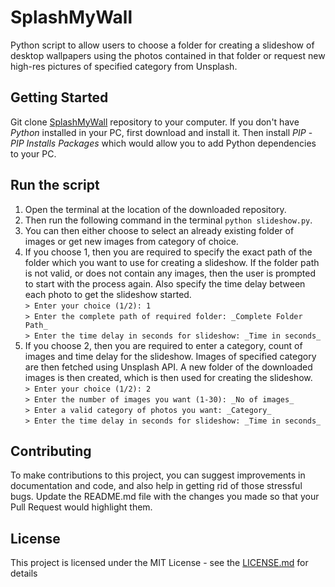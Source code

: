 # SplashMyWall

Python script to allow users to choose a folder for creating a slideshow of desktop wallpapers using the photos contained in that folder or request new high-res pictures of specified category from Unsplash.

## Getting Started

Git clone [SplashMyWall](https://github.com/DemonDaddy22/SplashMyWall.git) repository to your computer.
If you don't have *Python* installed in your PC, first download and install it. Then install *PIP* - _PIP Installs Packages_ which would allow you to add Python dependencies to your PC.

## Run the script

1. Open the terminal at the location of the downloaded repository.
2. Then run the following command in the terminal `python slideshow.py`.
3. You can then either choose to select an already existing folder of images or get new images from category of choice.
4. If you choose 1, then you are required to specify the exact path of the folder which you want to use for creating a slideshow. If the folder path is not valid, or does not contain any images, then the user is prompted to start with the process again. Also specify the time delay between each photo to get the slideshow started.  
`> Enter your choice (1/2): 1`  
`> Enter the complete path of required folder: _Complete Folder Path_`  
`> Enter the time delay in seconds for slideshow: _Time in seconds_`  
5. If you choose 2, then you are required to enter a category, count of images and time delay for the slideshow. Images of specified category are then fetched using Unsplash API. A new folder of the downloaded images is then created, which is then used for creating the slideshow.  
`> Enter your choice (1/2): 2`  
`> Enter the number of images you want (1-30): _No of images_`  
`> Enter a valid category of photos you want: _Category_`  
`> Enter the time delay in seconds for slideshow: _Time in seconds_`  

## Contributing
To make contributions to this project, you can suggest improvements in documentation and code, and also help in getting rid of those stressful bugs. Update the README.md file with the changes you made so that your Pull Request would highlight them.

## License
This project is licensed under the MIT License - see the [LICENSE.md](https://github.com/DemonDaddy22/SplashMyWall/blob/master/LICENSE.md) for details